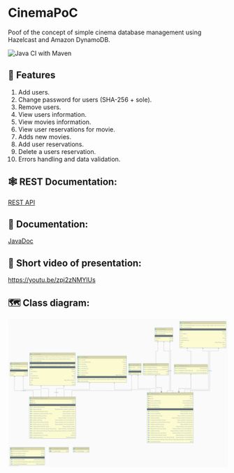 # CinemaPoC
Poof of the concept of simple cinema database management using Hazelcast and Amazon DynamoDB.

![Java CI with Maven](https://github.com/SimpleMethod/CinemaPoC/workflows/Java%20CI%20with%20Maven/badge.svg?branch=master&event=push)

## 🚀 Features
1. Add users.
2. Change password for users (SHA-256 + sole).
3. Remove users.
4. View users information.
5. View movies information.
6. View user reservations for movie.
7. Adds new movies.
8. Add user reservations.
9. Delete a users reservation. 
10. Errors handling and data validation.

## 🕸️ REST Documentation:
[REST API](https://documenter.getpostman.com/view/7673549/SzmYA2eQ?version=latest)
## 📖 Documentation:
[JavaDoc](https://github.com/SimpleMethod/CinemaPoC/tree/master/apidocs)

## 🎥 Short video of presentation:
https://youtu.be/zpj2zNMYlUs

## 🗺 Class diagram:
![CinemaPackage](https://raw.githubusercontent.com/SimpleMethod/CinemaPoC/master/PackageCinema.png)
